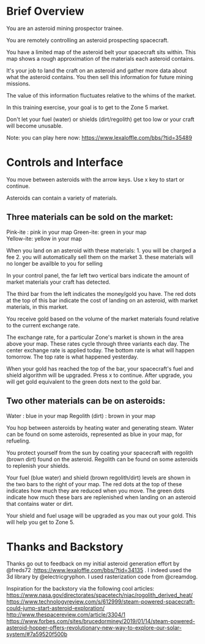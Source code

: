 # Brief Overview #

You are an asteroid mining prospector trainee.

You are remotely controlling an asteroid prospecting spacecraft.

You have a limited map of the asteroid belt your spacecraft sits within.  This map shows a rough approximation of the materials each asteroid contains.

It's your job to land the craft on an asteroid and gather more data about what the asteroid contains.  You then sell this information for future mining missions.

The value of this information fluctuates relative to the whims of the market.

In this training exercise, your goal is to get to the Zone 5 market.

Don't let your fuel (water) or shields (dirt/regolith) get too low or your craft will become unusable.

Note: you can play here now: https://www.lexaloffle.com/bbs/?tid=35489

# Controls and Interface #

You move between asteroids with the arrow keys. Use x key to start or continue.                                                                                                                                                                                                             

Asteroids can contain a variety of materials.

## Three materials can be sold on the market: ##

  Pink-ite : pink in your map
  Green-ite: green in your map                                                                                                                  
  Yellow-ite: yellow in your map

  When you land on an asteroid with these materials:
    1. you will be charged a fee
    2. you will automatically sell them on the market
    3. these materials will no longer be availble to you for selling

In your control panel, the far left two vertical bars indicate the amount of market materials your craft has detected.

The third bar from the left indicates the money/gold you have.  The red dots at the top of this bar indicate the cost of landing on an asteroid, with market materials, in this market.

You receive gold based on the volume of the market materials found relative to the current exchange rate.

The exchange rate, for a particular Zone's market is shown in the area above your map.  These rates cycle through three variants each day.  The center exchange rate is applied today.  The bottom rate is what will happen tomorrow.  The top rate is what happened yesterday.

When your gold has reached the top of the bar, your spacecraft's fuel and shield algorithm will be upgraded. Press x to continue.  After upgrade, you will get gold equivalent to the green dots next to the gold bar.

## Two other materials can be on asteroids: ##

Water : blue in your map
Regolith (dirt) : brown in your map                                                                                                       

You hop between asteroids by heating water and generating steam.  Water can be found on some asteroids, represented as blue in your map, for refueling.                                                                                                                                   

You protect yourself from the sun by coating your spacecraft with regolith (brown dirt) found on the asteroid.  Regolith can be found on some asteroids to replenish your shields.

Your fuel (blue water) and shield (brown regolith/dirt) levels are shown in the two bars to the right of your map.  The red dots at the top of these indicates how much they are reduced when you move.  The green dots indicate how much these bars are replenished when landing on an asteroid that contains water or dirt.

Your shield and fuel usage will be upgraded as you max out your gold.  This will help you get to Zone 5.

# Thanks and Backstory #

Thanks go out to feedback on my initial asteroid generation effort by @freds72 :https://www.lexaloffle.com/bbs/?tid=34135 . I indeed used the 3d library by @electricgryphon.  I used rasterization code from @creamdog.

Inspiration for the backstory via the following cool articles:
https://www.nasa.gov/directorates/spacetech/niac/rogolith_derived_heat/
https://www.technologyreview.com/s/612999/steam-powered-spacecraft-could-jump-start-asteroid-exploration/
http://www.thespacereview.com/article/3304/1
https://www.forbes.com/sites/brucedorminey/2019/01/14/steam-powered-asteroid-hopper-offers-revolutionary-new-way-to-explore-our-solar-system/#7a59520f500b
